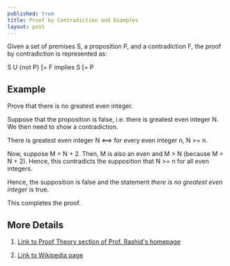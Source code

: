 ```yaml
---
published: true
title: Proof by Contradiction and Examples
layout: post
---
```

Given a set of premises S, a proposition P, and a contradiction F, the proof by contradiction is represented as: 

S U {not P} [= F implies S [= P

## Example

Prove that there is no greatest even integer.

Suppose that the proposition is false, i.e. there is greatest even integer N. We then need to show a contradiction. 

There is greatest even integer N <==> for every even integer n, N >= n. 

Now, suppose M = N + 2. Then, M is also an even and M > N (because M = N + 2). Hence, this contradicts the supposition that N >= n for all even integers. 

Hence, the supposition is false and the statement *there is no greatest even integer* is true.

This completes the proof.

## More Details

1. [Link to Proof Theory section of Prof. Rashid's homepage](http://www.personal.kent.edu/~rmuhamma/Philosophy/Logic/ProofTheory/proof_by_contradictionExamples.htm)

2. [Link to Wikipedia page](https://en.wikipedia.org/wiki/Proof_by_contradiction)
